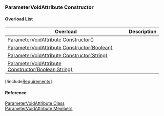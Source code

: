 ﻿### ParameterVoidAttribute Constructor

#### Overload List

| Overload | Description |
| --- | --- |
| [ParameterVoidAttribute Constructor()](fcSDK~FChoice.Foundation.Clarify.Attributes.ParameterVoidAttribute~_ctor().md) |   |
| [ParameterVoidAttribute Constructor(Boolean)](fcSDK~FChoice.Foundation.Clarify.Attributes.ParameterVoidAttribute~_ctor(Boolean).md) |   |
| [ParameterVoidAttribute Constructor(String)](fcSDK~FChoice.Foundation.Clarify.Attributes.ParameterVoidAttribute~_ctor(String).md) |   |
| [ParameterVoidAttribute Constructor(Boolean,String)](fcSDK~FChoice.Foundation.Clarify.Attributes.ParameterVoidAttribute~_ctor(Boolean,String).md) |   |

[!include[Requirements](../partials/requirements.md)]



#### Reference

[ParameterVoidAttribute Class](fcSDK~FChoice.Foundation.Clarify.Attributes.ParameterVoidAttribute.md)  
[ParameterVoidAttribute Members](fcSDK~FChoice.Foundation.Clarify.Attributes.ParameterVoidAttribute_members.md)